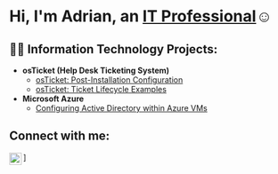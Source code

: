 <h1>Hi, I'm Adrian, an <a href="https://linkedin.com/in/adrian-haynes-144">IT Professional</a>☺</h1>

<h2>👨‍💻 Information Technology Projects:</h2>

- <b>osTicket (Help Desk Ticketing System)</b>
  - [osTicket: Post-Installation Configuration](https://github.com/lashunhaynes35/post-install-config)
  - [osTicket: Ticket Lifecycle Examples](https://github.com/lashunhaynes35/ticket-lifecycle)
- <b>Microsoft Azure</b>
  - [Configuring Active Directory within Azure VMs](https://github.com/lashunhaynes35/configure-ad)


<h2>Connect with me:</h2>

[<img align="left" alt="adrian | LinkedIn" width="22px" src="https://cdn.jsdelivr.net/npm/simple-icons@v3/icons/linkedin.svg" />][linkedin]
]

[linkedin]: https://linkedin.com/in/adrian-haynes-144 



